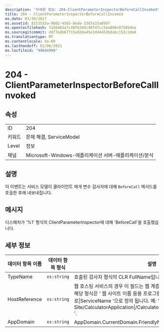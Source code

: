 ```yaml
---
description: '자세한 정보: 204-ClientParameterInspectorBeforeCallInvoked'
title: 204 - ClientParameterInspectorBeforeCallInvoked
ms.date: 03/30/2017
ms.assetid: 8253555a-9002-4565-8ede-33d7a33a895f
ms.openlocfilehash: fa5646da7c48f624dc40f4fcc54a890c0758b4ba
ms.sourcegitcommit: ddf7edb67715a5b9a45e3dd44536dabc153c1de0
ms.translationtype: MT
ms.contentlocale: ko-KR
ms.lasthandoff: 02/06/2021
ms.locfileid: "99644998"
---
```

# <a name="204---clientparameterinspectorbeforecallinvoked"></a>204 - ClientParameterInspectorBeforeCallInvoked

## <a name="properties"></a>속성  
  
|||  
|-|-|  
|ID|204|  
|키워드|문제 해결, ServiceModel|  
|Level|정보|  
|채널|Microsoft-Windows-애플리케이션 서버-애플리케이션/분석|  
  
## <a name="description"></a>설명  

 이 이벤트는 서비스 모델이 클라이언트 매개 변수 검사자에 대해 `BeforeCall` 메서드를 호출한 후에 내보내집니다.  
  
## <a name="message"></a>메시지  

 디스패처가 '%1' 형식의 ClientParameterInspector에 대해 'BeforeCall'을 호출했습니다.  
  
## <a name="details"></a>세부 정보  
  
|데이터 항목 이름|데이터 항목 형식|설명|  
|--------------------|--------------------|-----------------|  
|TypeName|`xs:string`|호출된 검사자 형식의 CLR FullName입니다.|  
|HostReference|`xs:string`|웹 호스팅 서비스의 경우 이 필드는 웹 계층의 서비스를 고유하게 식별합니다. 해당 형식은 ' 웹 사이트 이름 응용 프로그램 가상 경로&#124;서비스 가상 경로&#124;ServiceName '으로 정의 됩니다. 예: ' Default Web Site/CalculatorApplication&#124;/CalculatorService.svc&#124;CalculatorService '.|  
|AppDomain|`xs:string`|AppDomain.CurrentDomain.FriendlyName에서 반환되는 문자열입니다.|
